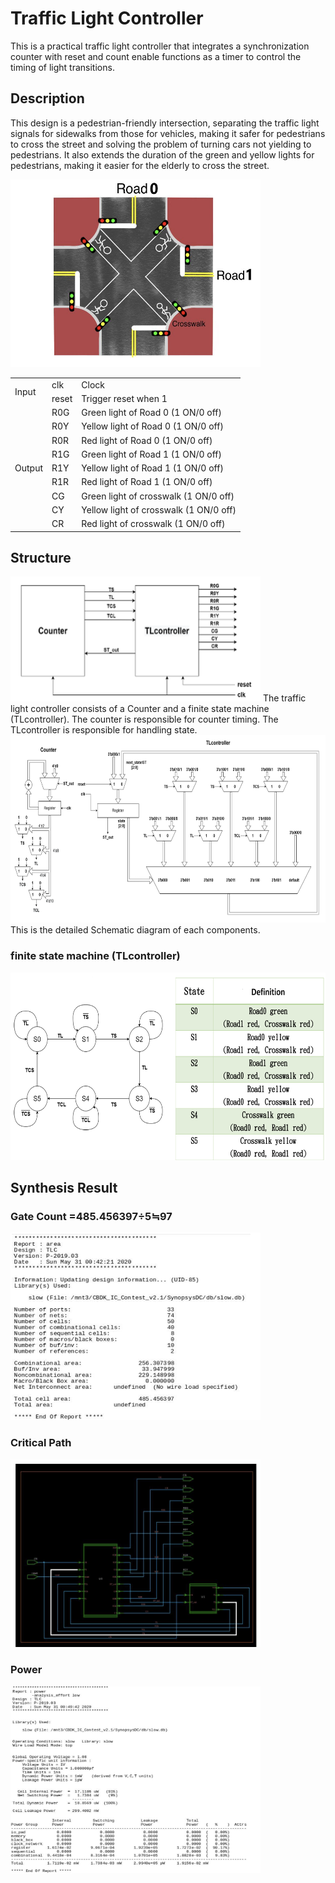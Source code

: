 # Traffic Light Controller  

This is a practical traffic light controller that integrates a synchronization counter with reset and count enable functions as a timer to control the timing of light transitions.  

## Description
This design is a pedestrian-friendly intersection, separating the traffic light signals for sidewalks from those for vehicles, making it safer for pedestrians to cross the street and solving the problem of turning cars not yielding to pedestrians. It also extends the duration of the green and yellow lights for pedestrians, making it easier for the elderly to cross the street.  
  
<img src="https://github.com/BearLand0713/Basic_Circuits_Design/blob/main/traffic_light_controler/picture/intersec.png" width="400" height="300">

<table>
    <tr>
        <td rowspan="2">Input</td><td>clk</td><td>Clock</td>
    </tr>
    <tr>
        <td>reset</td><td>Trigger reset when 1</td>
    </tr>
    <tr>
        <td rowspan="9">Output</td><td>R0G</td><td>Green light of Road 0 (1 ON/0 off)</td>
    </tr>
    <tr>
        <td>R0Y</td><td>Yellow light of Road 0 (1 ON/0 off)</td>
    </tr>
    <tr>
        <td>R0R</td><td>Red light of Road 0 (1 ON/0 off)</td>
    </tr>
    <tr>
        <td>R1G</td><td>Green light of Road 1 (1 ON/0 off)</td>
    </tr>
    <tr>
        <td>R1Y</td><td>Yellow light of Road 1 (1 ON/0 off)</td>
    </tr>
    <tr>
        <td>R1R</td><td>Red light of Road 1 (1 ON/0 off)</td>
    </tr>
    <tr>
        <td>CG</td><td>Green light of crosswalk (1 ON/0 off)</td>
    </tr>
    <tr>
        <td>CY</td><td>Yellow light of crosswalk (1 ON/0 off)</td>
    </tr>
    <tr>
        <td>CR</td><td>Red light of crosswalk (1 ON/0 off)</td>
    </tr>
</table>
   


## Structure  
    
<img src="https://github.com/BearLand0713/Basic_Circuits_Design/blob/main/traffic_light_controler/picture/TLC.png" width="400" height="200">  
The traffic light controller consists of a Counter and a finite state machine (TLcontroller). The counter is responsible for counter timing. The TLcontroller is responsible for handling state.  
  
<img src="https://github.com/BearLand0713/Basic_Circuits_Design/blob/main/traffic_light_controler/picture/detailed_TLC.png" width="600" height="300"> 
This is the detailed Schematic diagram of each components.  
  
### finite state machine (TLcontroller) 
<img src="https://github.com/BearLand0713/Basic_Circuits_Design/blob/main/traffic_light_controler/picture/state.png" width="600" height="300">   

  
## Synthesis Result  
### Gate Count =485.456397÷5≒97     
<img src="https://github.com/BearLand0713/Basic_Circuits_Design/blob/main/traffic_light_controler/picture/gatecount.png" width="400" height="300"> 

  
### Critical Path  
<img src="https://github.com/BearLand0713/Basic_Circuits_Design/blob/main/traffic_light_controler/picture/criticalpath.png" width="400" height="300"> 

  
### Power  
<img src="https://github.com/BearLand0713/Basic_Circuits_Design/blob/main/traffic_light_controler/picture/power.png" width="400" height="300"> 
